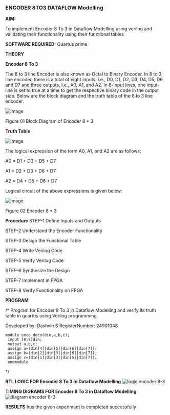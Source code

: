 ### ENCODER 8TO3 DATAFLOW Modelling

**AIM:**

To implement  Encoder 8 To 3 in Dataflow Modelling using verilog and validating their functionality using their functional tables

**SOFTWARE REQUIRED:** Quartus prime

**THEORY**

**Encoder 8 To 3**

The 8 to 3 line Encoder is also known as Octal to Binary Encoder. In 8 to 3 line encoder, there is a total of eight inputs, i.e., D0, D1, D2, D3, D4, D5, D6, and D7 and three outputs, i.e., A0, A1, and A2. In 8-input lines, one input-line is set to true at a time to get the respective binary code in the output side. Below are the block diagram and the truth table of the 8 to 3 line encoder.

![image](https://github.com/naavaneetha/ENCODER8TO3DATAFLOW/assets/154305477/0bc242c1-eb9e-4c47-afe5-30428470efc3)

Figure 01  Block Diagram of Encoder 8 * 3

**Truth Table**

![image](https://github.com/naavaneetha/ENCODER8TO3DATAFLOW/assets/154305477/35496b14-ae6e-4cd1-9abd-d6736b576575)

The logical expression of the term A0, A1, and A2 are as follows:

A0 = D1 + D3 + D5 + D7

A1 = D2 + D3 + D6 + D7

A2 = D4 + D5 + D6 + D7

Logical circuit of the above expressions is given below:

![image](https://github.com/naavaneetha/ENCODER8TO3DATAFLOW/assets/154305477/95acaee6-c873-4c75-89eb-ef09fb158053)

Figure 02  Encoder 8 * 3

**Procedure**
STEP-1 Define Inputs and Outputs

STEP-2 Understand the Encoder Functionality

STEP-3 Design the Functional Table

STEP-4 Write Verilog Code

STEP-5 Verify Verilog Code

STEP-6 Synthesize the Design

STEP-7 Implement in FPGA

STEP-8 Verify Functionality on FPGA

**PROGRAM**

/* Program for Encoder 8 To 3 in Dataflow Modelling and verify its truth table in quartus using Verilog programming. 

Developed by: Dashvin S
RegisterNumber: 24901048
```
module enco_deco(din,a,b,c);
 input [0:7]din;
 output a,b,c;
 assign a=(din[4]|din[5]|din[6]|din[7]);
 assign b=(din[2]|din[3]|din[6]|din[7]);
 assign c=(din[1]|din[3]|din[5]|din[7]);
 endmodule
```
*/

**RTL LOGIC FOR Encoder 8 To 3 in Dataflow Modelling**
![logic encoder 8-3](https://github.com/user-attachments/assets/e8b01973-e800-4339-be00-7ee85e5184c5)

**TIMING DIGRAMS FOR Encoder 8 To 3 in Dataflow Modelling**
![diagram encoder 8-3](https://github.com/user-attachments/assets/c18812e9-b095-4889-bb2f-674f5f6d3369)

**RESULTS**
hus the given experiment is completed successfully




